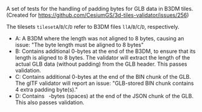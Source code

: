A set of tests for the handling of padding bytes for GLB data in B3DM tiles.
(Created for https://github.com/CesiumGS/3d-tiles-validator/issues/256)

The tilesets `tilesetA`/`B`/`C`/`D` refer to B3DM files `llA`/`B`/`C`/`D`, respectively.

- A: A B3DM where the length was not aligned to 8 bytes, causing an issue: "The byte length must be aligned to 8 bytes"
- B: Contains additional 0-bytes at the end of the B3DM, to ensure that its length is aligned to 8 bytes. The validator will extract the length of the actual GLB data (without padding) from the GLB header. This passes validation.
- C: Contains additional 0-bytes at the end of the BIN chunk of the GLB. The glTF validator will report an issue: "GLB-stored BIN chunk contains 4 extra padding byte(s)."
- D: Contains ` `-bytes (spaces) at the end of the JSON chunk of the GLB. This also passes validation.
